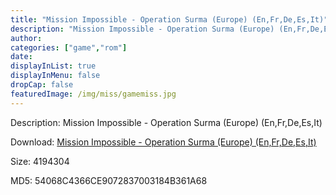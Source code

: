 ```yaml
---
title: "Mission Impossible - Operation Surma (Europe) (En,Fr,De,Es,It)"
description: "Mission Impossible - Operation Surma (Europe) (En,Fr,De,Es,It)"
author: 
categories: ["game","rom"]
date: 
displayInList: true
displayInMenu: false
dropCap: false
featuredImage: /img/miss/gamemiss.jpg
---
```


Description: Mission Impossible - Operation Surma (Europe) (En,Fr,De,Es,It)

Download: <a style="text-decoration:underline;" href="https://mega.nz/#!DbZABSDD!ZOL1CdugvYTVsWcnfeRzhD3noODDzPb7I0OcF61Hfis" target = "_blank" rel = "nofollow" > Mission Impossible - Operation Surma (Europe) (En,Fr,De,Es,It)</a>

Size: 4194304

MD5: 54068C4366CE9072837003184B361A68

